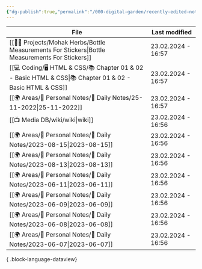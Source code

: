 ```yaml
---
{"dg-publish":true,"permalink":"/000-digital-garden/recently-edited-notes/","dgPassFrontmatter":true,"noteIcon":"3","created":"2023-12-14T09:05:52.599+05:30","updated":"2023-12-14T09:12:44.868+05:30"}
---
```


| File                                                                                                         | Last modified      |
| ------------------------------------------------------------------------------------------------------------ | ------------------ |
| [[👷🏻 Projects/Mohak Herbs/Bottle Measurements For Stickers\|Bottle Measurements For Stickers]]          | 23.02.2024 - 16:57 |
| [[💻 Coding/🖥️ HTML & CSS/📚 Chapter 01 & 02 - Basic HTML & CSS\|📚 Chapter 01 & 02 - Basic HTML & CSS]] | 23.02.2024 - 16:57 |
| [[🌍 Areas/📧 Personal Notes/📓 Daily Notes/25-11-2022\|25-11-2022]]                                      | 23.02.2024 - 16:57 |
| [[📺 Media DB/wiki/wiki\|wiki]]                                                                           | 23.02.2024 - 16:56 |
| [[🌍 Areas/📧 Personal Notes/📓 Daily Notes/2023-08-15\|2023-08-15]]                                      | 23.02.2024 - 16:56 |
| [[🌍 Areas/📧 Personal Notes/📓 Daily Notes/2023-08-13\|2023-08-13]]                                      | 23.02.2024 - 16:56 |
| [[🌍 Areas/📧 Personal Notes/📓 Daily Notes/2023-06-11\|2023-06-11]]                                      | 23.02.2024 - 16:56 |
| [[🌍 Areas/📧 Personal Notes/📓 Daily Notes/2023-06-09\|2023-06-09]]                                      | 23.02.2024 - 16:56 |
| [[🌍 Areas/📧 Personal Notes/📓 Daily Notes/2023-06-08\|2023-06-08]]                                      | 23.02.2024 - 16:56 |
| [[🌍 Areas/📧 Personal Notes/📓 Daily Notes/2023-06-07\|2023-06-07]]                                      | 23.02.2024 - 16:56 |

{ .block-language-dataview}